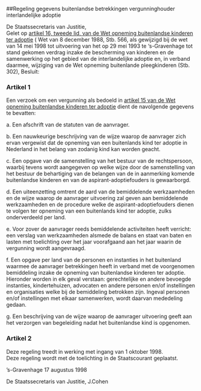<meta http-equiv='Content-Type' content='text/html; charset=utf-8' />

##Regeling gegevens buitenlandse betrekkingen vergunninghouder interlandelijke adoptie

De Staatssecretaris van Justitie,  
Gelet op [artikel 16, tweede lid, van de Wet opneming buitenlandse kinderen ter adoptie](../../../../../../../../wet/wet/opneming/buitenlandse/pleegkinderen/BWBR0004447/README.md) ( Wet van 8 december 1988, Stb. 566, als gewijzigd bij de wet van 14 mei 1998 tot uitvoering van het op 29 mei 1993 te ‘s-Gravenhage tot stand gekomen verdrag inzake de bescherming van kinderen en de samenwerking op het gebied van de interlandelijke adoptie en, in verband daarmee, wijziging van de Wet opneming buitenlande pleegkinderen (Stb. 302),
Besluit:    

### Artikel  1  

Een verzoek om een vergunning als bedoeld in [artikel 15 van de Wet opneming buitenlandse kinderen ter adoptie](../../../../../../../../wet/wet/opneming/buitenlandse/pleegkinderen/BWBR0004447/README.md) dient de navolgende gegevens te bevatten: 

a. Een afschrift van de statuten van de aanvrager.  

b. Een nauwkeurige beschrijving van de wijze waarop de aanvrager zich ervan vergewist dat de opneming van een buitenlands kind ter adoptie in Nederland in het belang van zodanig kind kan worden geacht.  

c. Een opgave van de samenstelling van het bestuur van de rechtspersoon, waarbij tevens wordt aangegeven op welke wijze door de samenstelling van het bestuur de behartiging van de belangen van de in aanmerking komende buitenlandse kinderen en van de aspirant-adoptiefouders is gewaarborgd.  

d. Een uiteenzetting omtrent de aard van de bemiddelende werkzaamheden en de wijze waarop de aanvrager uitvoering zal geven aan bemiddelende werkzaamheden en de procedure welke de aspirant-adoptiefouders dienen te volgen ter opneming van een buitenlands kind ter adoptie, zulks onderverdeeld per land.  

e. Voor zover de aanvrager reeds bemiddelende activiteiten heeft verricht: een verslag van werkzaamheden alsmede de balans en staat van baten en lasten met toelichting over het jaar voorafgaand aan het jaar waarin de vergunning wordt aangevraagd.  

f. Een opgave per land van de personen en instanties in het buitenland waarmee de aanvrager betrekkingen heeft in verband met de voorgenomen bemiddeling inzake de opneming van buitenlandse kinderen ter adoptie. Hieronder worden in elk geval verstaan: gerechtelijke en andere bevoegde instanties, kindertehuizen, advocaten en andere personen en/of instellingen en organisaties welke bij de bemiddeling betrokken zijn. Ingeval personen en/of instellingen met elkaar samenwerken, wordt daarvan mededeling gedaan.  

g. Een beschrijving van de wijze waarop de aanvrager uitvoering geeft aan het verzorgen van begeleiding nadat het buitenlandse kind is opgenomen.    

### Artikel  2  

Deze regeling treedt in werking met ingang van 1 oktober 1998.  
Deze regeling wordt met de toelichting in de Staatscourant geplaatst.   

’s-Gravenhage 
17 augustus 1998    

De 
Staatssecretaris van Justitie, 
J.Cohen    
